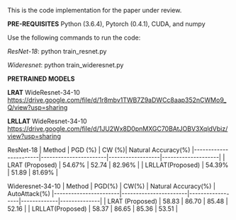 This is the code implementation for the paper under review. 

**PRE-REQUISITES**
Python (3.6.4),
Pytorch (0.4.1),
CUDA, and
numpy


Use the following commands to run the code:

_ResNet-18_:  python train_resnet.py 


_Wideresnet_: python train_wideresnet.py


**PRETRAINED MODELS**

**LRAT** WideResnet-34-10  https://drive.google.com/file/d/1r8mbv1TWB7Z9aDWCc8aap352nCWMo9_Q/view?usp=sharing


**LRLLAT** WideResnet-34-10  https://drive.google.com/file/d/1JU2Wx8D0pnMXGC70BAtJOBV3XqldVbiz/view?usp=sharing


ResNet-18
| Method              	| PGD (%) 	| CW (%)| Natural Accuracy(%)
|-----------------------|-----------------------|------------------|--------------------|
| LRAT (Proposed)   		|  54.67%   	|     52.74  		|     82.96%            |
| LRLLAT(Proposed)   		|  54.39%   	|     51.89  		|        81.69%             |






Wideresnet-34-10
| Method              	| PGD(%) 	|  CW(%) | Natural Accuracy(%) | AutoAttack(%)
|-----------------------|-----------------------|------------------|-------------|--------------|
| LRAT (Proposed)   		|  58.83   	|  86.70     		|        85.48     | 52.16      |
| LRLLAT(Proposed)   		|  58.37  	|   86.65 		|           85.36       | 53.51      |

  
